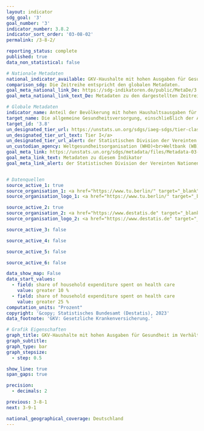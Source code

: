 ```yaml
---
layout: indicator    
sdg_goal: '3'    
goal_number: '3'    
indicator_number: 3.8.2    
indicator_sort_order: '03-08-02'    
permalink: /3-8-2/    

reporting_status: complete    
published: true    
data_non_statistical: false    

# Nationale Metadaten    
national_indicator_available: GKV-Haushalte mit hohen Ausgaben für Gesundheit im Verhältnis zu den gesamten Haushaltsausgaben    
comparison_sdg: Die Zeitreihe entspricht den globalen Metadaten.    
goal_meta_national_link_De: https://sdg-indikatoren.de/public/MetaDe/3.8.2.pdf
goal_meta_national_link_text_De: Metadaten zu den dargestellten Zeitreihen    

# Globale Metadaten    
indicator_name: Anteil der Bevölkerung mit hohen Haushaltsausgaben für Gesundheit im Verhältnis zu den gesamten Haushaltsausgaben oder -einkommen    
target_name: Die allgemeine Gesundheitsversorgung, einschließlich der Absicherung gegen finanzielle Risiken, den Zugang zu hochwertigen grundlegenden Gesundheitsdiensten und den Zugang zu sicheren, wirksamen, hochwertigen und bezahlbaren unentbehrlichen Arzneimitteln und Impfstoffen für alle erreichen    
target_id: '3.8'    
un_designated_tier_url: https://unstats.un.org/sdgs/iaeg-sdgs/tier-classification/'    
un_designated_tier_url_text: Tier I</a>    
un_designated_tier_url_alert: der Statistischen Division der Vereinten Nationen    
un_custodian_agency: Weltgesundheitsorganisation (WHO)<br>Weltbank (WB)    
goal_meta_link: https://unstats.un.org/sdgs/metadata/files/Metadata-03-08-02.pdf    
goal_meta_link_text: Metadaten zu diesem Indikator    
goal_meta_link_alert: der Statistischen Division der Vereinten Nationen    


# Datenquellen
source_active_1: true
source_organisation_1: <a href="https://www.tu.berlin/" target="_blank" onclick="return confirm_alert('der TU Berlin','De');"> Technische Universität Berlin </a>
source_organisation_logo_1: <a href="https://www.tu.berlin/" target="_blank" onclick="return confirm_alert('der TU Berlin','De');"><img src="https://g205sdgs.github.io/sdg-indicators/public/OrgImgDe/tub.png" alt="Logo tub" style="height:60px; width:148px"/></a>

source_active_2: true
source_organisation_2: <a href="https://www.destatis.de" target="_blank"> Statistisches Bundesamt (Destatis) </a>
source_organisation_logo_2: <a href="https://www.destatis.de" target="_blank"><img src="https://g205sdgs.github.io/sdg-indicators/public/OrgImgDe/destatis.png" alt="Logo destatis" style="height:60px; width:148px"/></a>

source_active_3: false

source_active_4: false

source_active_5: false

source_active_6: false

data_show_map: False    
data_start_values:
  - field: share of household expenditure spent on health care
    value: greater 10 %
  - field: share of household expenditure spent on health care
    value: greater 25 %    
computation_units: "Prozent"    
copyright: '&copy; Statistisches Bundesamt (Destatis), 2023'    
data_footnote: 'GKV: Gesetzliche Krankenversicherung.'    

# Grafik Eigenschaften    
graph_title: GKV-Haushalte mit hohen Ausgaben für Gesundheit im Verhältnis zu den gesamten Haushaltsausgaben
graph_subtitle:     
graph_type: bar
graph_stepsize:
  - step: 0.5    

show_line: true
span_gaps: true

precision:
  - decimals: 2   

previous: 3-8-1    
next: 3-9-1    

national_geographical_coverage: Deutschland    
---
```


<span></span>

